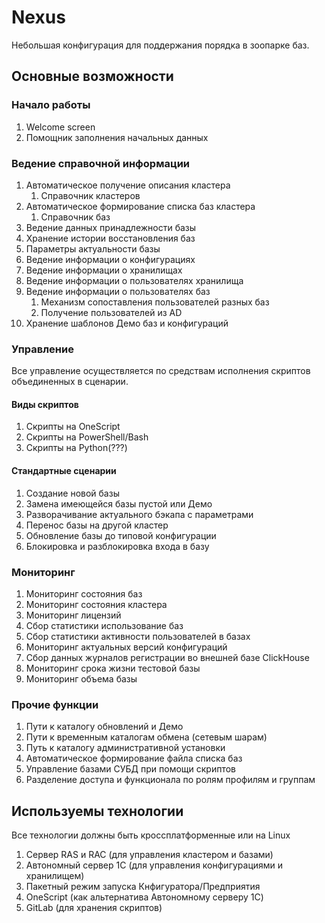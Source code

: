 # Nexus
Небольшая конфигурация для поддержания порядка в зоопарке баз.

## Основные возможности

### Начало работы
1. Welcome screen
2. Помощник заполнения начальных данных

### Ведение справочной информации
1. Автоматическое получение описания кластера
	1. Справочник кластеров
2. Автоматическое формирование списка баз кластера
	1. Справочник баз
3. Ведение данных принадлежности базы
4. Хранение истории восстановления баз
5. Параметры актуальности базы
6. Ведение информации о конфигурациях
7. Ведение информации о хранилищах
8. Ведение информации о пользователях хранилища
9. Ведение информации о пользователях баз
	1. Механизм сопоставления пользователей разных баз
	2. Получение пользователей из AD
10. Хранение шаблонов Демо баз и конфигураций

### Управление
Все управление осуществляется по средствам исполнения скриптов объединенных в сценарии.
#### Виды скриптов
1. Скрипты на OneScript
2. Скрипты на PowerShell/Bash
3. Скрипты на Python(???)

#### Стандартные сценарии
1. Создание новой базы
2. Замена имеющейся базы пустой или Демо
3. Разворачивание актуального бэкапа с параметрами
4. Перенос базы на другой кластер
5. Обновление базы до типовой конфигурации
6. Блокировка и разблокировка входа в базу

### Мониторинг
1. Мониторинг состояния баз
2. Мониторинг состояния кластера
3. Мониторинг лицензий
4. Сбор статистики использование баз
5. Сбор статистики активности пользователей в базах
6. Мониторинг актуальных версий конфигураций
7. Сбор данных журналов регистрации во внешней базе ClickHouse
8. Мониторинг срока жизни тестовой базы
9. Мониторинг объема базы

### Прочие функции
1. Пути к каталогу обновлений и Демо
2. Пути к временным каталогам обмена (сетевым шарам)
3. Путь к каталогу административной установки
4. Автоматическое формирование файла списка баз
5. Управление базами СУБД при помощи скриптов
6. Разделение доступа и функционала по ролям профилям и группам

## Используемы технологии
Все технологии должны быть кроссплатформенные или на Linux
1. Сервер RAS и RAC (для управления кластером и базами)
2. Автономный сервер 1С (для управления конфигурациями и хранилищем)
3. Пакетный режим запуска Кнфигуратора/Предприятия
4. OneScript (как альтернатива Автономному серверу 1С)
5. GitLab (для хранения скриптов)
